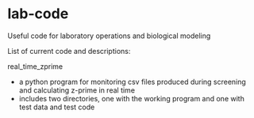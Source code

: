 # lab-code
Useful code for laboratory operations and biological modeling

List of current code and descriptions:

real_time_zprime 
  - a python program for monitoring csv files produced during screening and calculating z-prime in real time
  - includes two directories, one with the working program and one with test data and test code
